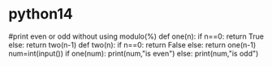 # python14
#print even or odd without using modulo(%)
def one(n):
    if n==0:
        return True
    else:
        return two(n-1)
def two(n):
     if n==0:
        return False
     else:
        return one(n-1)
num=int(input())
if one(num):
    print(num,"is even")
else:
    print(num,"is odd")
